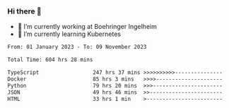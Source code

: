 ### Hi there 👋
- 🔭 I’m currently working at Boehringer Ingelheim
- 🌱 I’m currently learning Kubernetes

 
<!--START_SECTION:waka-->

```txt
From: 01 January 2023 - To: 09 November 2023

Total Time: 604 hrs 28 mins

TypeScript                 247 hrs 37 mins >>>>>>>>>>---------------   40.97 %
Docker                     85 hrs 3 mins   >>>>---------------------   14.07 %
Python                     79 hrs 20 mins  >>>----------------------   13.12 %
JSON                       49 hrs 46 mins  >>-----------------------   08.23 %
HTML                       33 hrs 1 min    >------------------------   05.46 %
```

<!--END_SECTION:waka-->

 
